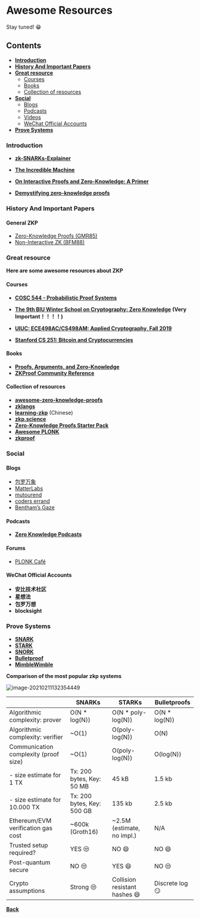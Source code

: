 # Awesome Resources

Stay tuned! 😁

## Contents

- [**Introduction**](#Introduction)
- [**History And Important Papers**](#History-And-Important-Papers)
- [**Great resource**](#Great-resource)
  - [Courses](#Courses)
  - [Books](#Books)
  - [Collection of resources](#Collection-of-resources)
- [**Social**](#Social)
  - [Blogs]()
  - [Podcasts](#Podcasts)
  - [Videos](#Videos)
  - [WeChat Official Accounts](#WeChat-Official-Accounts)
- [**Prove Systems**](#Prove-Systems)

### Introduction

- **[zk-SNARKs-Explainer](https://github.com/KevinSmall/zk-SNARKs-Explainer)**

- [**The Incredible Machine**](https://medium.com/qed-it/the-incredible-machine-4d1270d7363a)

- [**On Interactive Proofs and Zero-Knowledge: A Primer**](https://medium.com/magicofc/interactive-proofs-and-zero-knowledge-b32f6c8d66c3)

- [**Demystifying zero-knowledge proofs**](https://docs.google.com/presentation/d/1gfB6WZMvM9mmDKofFibIgsyYShdf0RV_Y8TLz3k1Ls0/edit#slide=id.p)


### History And Important Papers

#### General ZKP

- [Zero-Knowledge Proofs (GMR85)](https://groups.csail.mit.edu/cis/crypto/classes/6.876/papers/gmr-ZK.pdf)
- [Non-Interactive ZK (BFM88)](https://dl.acm.org/citation.cfm?id=62222)

### Great resource

**Here are some awesome resources about ZKP**

#### Courses

- [**COSC 544 - Probabilistic Proof Systems**](http://people.cs.georgetown.edu/jthaler/COSC544.html)

- [**The 9th BIU Winter School on Cryptography: Zero Knowledge**](https://cyber.biu.ac.il/event/the-9th-biu-winter-school-on-cryptography/) **(Very Important！！！！)** 

- [**UIUC: ECE498AC/CS498AM: Applied Cryptography, Fall 2019**](http://soc1024.ece.illinois.edu/teaching/ece498ac/fall2019/)

- [**Stanford CS 251: Bitcoin and Cryptocurrencies**](https://cs251.stanford.edu/)

#### Books

- [**Proofs, Arguments, and Zero-Knowledge**](http://people.cs.georgetown.edu/jthaler/ProofsArgsAndZK.pdf)
- [**ZKProof Community Reference**](https://docs.zkproof.org/reference.pdf)

#### Collection of resources

- [**awesome-zero-knowledge-proofs**](https://github.com/matter-labs/awesome-zero-knowledge-proofs)
- **[zklangs](https://github.com/HarryR/zklangs)**
- **[learning-zkp](https://github.com/sec-bit/learning-zkp/blob/master/zkp-resource-list.md)** (Chinese)
- [**zkp.science**](https://zkp.science/)
- [**Zero-Knowledge Proofs Starter Pack**](https://ethresear.ch/t/zero-knowledge-proofs-starter-pack/4519)
- [**Awesome PLONK**](https://github.com/Fluidex/awesome-plonk)
- [**zkproof**](https://zkproof.org/)

### Social

#### Blogs

- [包罗万象](https://cloud.tencent.com/developer/column/88853)
- [MatterLabs](https://medium.com/matter-labs)
- [mutourend](https://blog.csdn.net/mutourend)
- [coders errand](https://coders-errand.com/category/cryptography/)
- [Bentham’s Gaze](https://www.benthamsgaze.org/)

#### Podcasts

- [**Zero Knowledge Podcasts**](https://www.zeroknowledge.fm/)

#### Forums

- [PLONK Café](https://www.plonk.cafe/)


#### WeChat Official Accounts

- **安比技术社区**
- **星想法**
- **包罗万想**
- **blocksight**

### Prove Systems

- [**SNARK**](https://github.com/Whisker17/zkpThings/blob/dev/AwesomeThings/AwesomeSNARK.md)
- [**STARK**](https://github.com/Whisker17/zkpThings/blob/dev/AwesomeThings/AwesomeSTARK.md)
- [**SNORK**](https://github.com/Whisker17/zkpThings/blob/dev/AwesomeThings/AwesomeSNORK.md)
- [**Bulletproof**](https://github.com/Whisker17/zkpThings/blob/dev/AwesomeThings/AwesomeBulletproof.md)
- [**MimbleWimble**](https://github.com/Whisker17/zkpThings/blob/dev/AwesomeThings/AwesomeMimbleWimble.md)

**Comparison of the most popular zkp systems**

![image-20210211132354449](C:\src\github.com\Whisker17\zkpThings\Notes\ZKSNARK\pic\image-20210211132354449.png)

|                                       | SNARKs                     | STARKs                       | Bulletproofs   |
| ------------------------------------- | -------------------------- | ---------------------------- | -------------- |
| Algorithmic complexity: prover        | O(N * log(N))              | O(N * poly-log(N))           | O(N * log(N))  |
| Algorithmic complexity: verifier      | ~O(1)                      | O(poly-log(N))               | O(N)           |
| Communication complexity (proof size) | ~O(1)                      | O(poly-log(N))               | O(log(N))      |
| - size estimate for 1 TX              | Tx: 200 bytes, Key: 50 MB  | 45 kB                        | 1.5 kb         |
| - size estimate for 10.000 TX         | Tx: 200 bytes, Key: 500 GB | 135 kb                       | 2.5 kb         |
| Ethereum/EVM verification gas cost    | ~600k (Groth16)            | ~2.5M (estimate, no impl.)   | N/A            |
| Trusted setup required?               | YES 😒                      | NO 😄                         | NO 😄           |
| Post-quantum secure                   | NO 😒                       | YES 😄                        | NO 😒           |
| Crypto assumptions                    | Strong 😒                   | Collision resistant hashes 😄 | Discrete log 😏 |

[**Back**](https://github.com/Whisker17/zkpThings/blob/master/README.md)